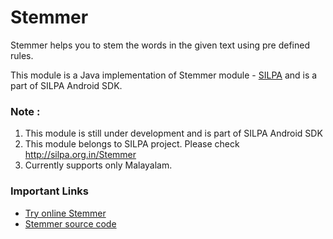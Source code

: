 Stemmer
=======

Stemmer helps you to stem the words in the given text using pre defined rules.

This module is a Java implementation of Stemmer module - [SILPA](http://silpa.org.in/) and is a part of SILPA Android SDK.

### Note :
1. This module is still under development and is part of SILPA Android SDK
2. This module belongs to SILPA project. Please check http://silpa.org.in/Stemmer
3. Currently supports only Malayalam.


### Important Links
  -  [Try online Stemmer](http://silpa.org.in/Stemmer)
  -  [Stemmer source code](https://github.com/Project-SILPA/indicstemmer)
